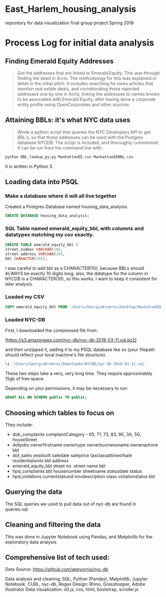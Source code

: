 # East_Harlem_housing_analysis
repository for data visualization final group project Spring 2018

# Process Log for initial data analysis

## Finding Emerald Equity Addresses
 >Got the addresses that are linked to Emerald Equity; This was through finding the deed in Acris. The methodology for this was explained in detail in the initial pitch. It includes searching for news articles that mention real estate deals, and corroborating those reported addresses one by one in Acris, linking the addresses to names known to be associated with Emerald Equity, after having done a corporate entity profile using OpenCorporates and other sources.

## Attaining BBLs: it's what NYC data uses
 >Wrote a python script that queries the NYC Developers API to get BBL's, so that those addresses can be used with the Postgres database NYCDB. The script is included, and thoroughly commented. It can be run from the command line with:

```bash
python BBL_lookup_py.py ManhattanEE.csv ManhattanEEBBL.csv
```

It is written in Python 3.

## Loading data into PSQL

### Make a database where it will all live together

Created a Postgres Database named housing_data_analysis.

```sql
CREATE DATABASE housing_data_analysis;
```

### SQL Table named emerald_equity_bbl, with columns and datatypes matching my csv exactly.

```sql
CREATE TABLE emerald_equity_bbl (
street_number VARCHAR(10),
street_address VARCHAR(20),
bbl CHARACTER(10));
```

I was careful to add bbl as a CHARACTER(10), because BBLs should ALWAYS be exactly 10 digits long; also, the datatype for the column in NYCDB is a CHARACTER(10), so this works. I want to keep it consistent for later analysis.

### Loaded my CSV

```sql
COPY emerald_equity_bbl FROM '/Users/GeorgiaKromrei/Desktop/ManhatanEEBBL.txt' WITH (FORMAT csv);
```

### Loaded NYC-DB

First, I downloaded the compressed file from:

[https://s3.amazonaws.com/nyc-db/nyc-db-2018-03-11.sql.bz2]

and then unzipped it, adding it to my PSQL database like so (your filepath should reflect your local machine's file structure).

```sql
\i '/Users/GeorgiaKromrei/Downloads/NYCDB/nyc-db-2018-03-11.sql'
```

These two steps take a very, very long time. They require approximately 15gb of free space.

Depending on your permissions, it may be necessary to run:

```sql
GRANT ALL ON SCHEMA public TO public;
```

## Choosing which tables to focus on

They include:

* dob_complaints
	complaintCategory - 65, 71, 73, 83, 90, 3A, 5G, 
	houseStreet
* dobjobs
	ownerfirstname
	ownertype
	ownerbusinessname
	ownersphone
	bbl
* dof_sales
	yearbuilt
	saledate
	saleprice
	taxclassattimeofsale
	residentialunits
	bbl
	address
* emerald_equity_bbl
	street no.
	street name
	bbl
* hpd_complaints
	bbl
	housenumber
	streetname
	statusdate
	status
* hpd_violations
	currentstatusid
	novdescription
	class
	violationstatus
	bbl

## Querying the data

The SQL queries we used to pull data out of nyc-db are found in queries.sql.

## Cleaning and filtering the data

This was done in Jupyter Notebook using Pandas, and Matplotlib for the exploratory data analysis.

## Comprehensive list of tech used:

Data Source: https://github.com/aepyornis/nyc-db

Data analysis and cleaning: SQL, Python (Pandas), Matplotlib, Jupyter Notebook, CURL, nyc-db, Regex
Design: Rhino, Grasshopper, Adobe Illustrator
Data visualization: d3.js, css, html, bootstrap, scroller.js